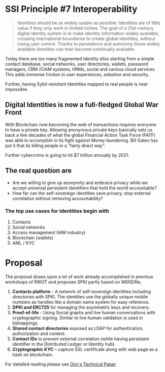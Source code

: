 # SSI Principle #7 Interoperability


> Identities should be as widely usable as possible. Identities are of little value if they only work in limited niches. The goal of a 21st-century digital identity system is to make identity information widely available, crossing international boundaries to create global identities, without losing user control. Thanks to persistence and autonomy these widely available identities can then become continually available.

Today there are too many fragmented identity silos starting from a simple contact database, social networks, user directories, wallets, password managers, CRM /CIAM systems, HRMs, social and various cloud services. This adds immense friction in user experiences, adoption and security.

Further, having Sybil-resistant Identities mapped to real people is near impossible.

## Digital Identities is now a full-fledged Global War Front
With Blockchain now becoming the web of transactions requires everyone to have a private key. Allowing anonymous private keys basically sets us back a few decades of what the global Financial Action Task Force (FATF) was able to accomplish in its fight against Money laundering. Bill Gates has put it that its killing people in a "fairly direct way". 

Further cybercrime is going to hit $7 trillion annually by 2021. 

## The real question are
* Are we willing to give up anonymity and embrace privacy while we accept universal persistent identifiers that hold the world accountable? 
* How far can the self-sovereign identities save privacy, stop external correlation without removing accountability?

### The top use cases for identities begin with
1.	Contacts
2.	Social networks
3.	Access management (IAM industry)
4.	Blockchain (wallets)
5.	AML / KYC


# Proposal
The proposal draws upon a lot of work already accomplished in previous workshops of RWOT and proposes SPKI partly based on MSISDNs.

1.	**Contacts platform** - A network of self-sovereign identities including directories with SPKI. The identities use the globally unique mobile numbers as handles like a domain name system for easy reference.
2.	**DPKI and ERC725** for managing the asymmetric keys and recovery.
3.	**Proof-of-life** - Using Social graphs and live human conversations with cryptographic signing. Similar to live human validation is used in kidnappings.
4.	**Shared contact directories** exposed as LDAP for authentication, authorization and context.
5.	**Contact IDs** to prevent external correlation (while having persistent identifier in the Distributed Ledger or Identity hub).
6.	_**Cryptographic KYC**_ – capture SSL certificate along with web page as a hash on blockchain.

For detailed reading please see [Diro's Technical Paper](https://github.com/dirofoundation/whitepaper/blob/master/02%20DIAM%20Whitepaper_v7.pdf)
